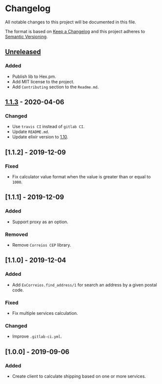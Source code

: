 # Changelog
All notable changes to this project will be documented in this file.

The format is based on [Keep a Changelog](http://keepachangelog.com/en/1.0.0/)
and this project adheres to [Semantic Versioning](http://semver.org/spec/v2.0.0.html).

## [Unreleased]
### Added
- Publish lib to Hex.pm.
- Add MIT license to the project.
- Add `Contributing` section to the `Readme.md`.

## [1.1.3] - 2020-04-06
### Changed
- Use `travis CI` instead of `gitlab CI`.
- Update `README.md`.
- Update elixir version to [1.10](https://elixir-lang.org/blog/2020/01/27/elixir-v1-10-0-released/).

## [1.1.2] - 2019-12-09
### Fixed
- Fix calculator value format when the value is greater than or equal to `1000`.

## [1.1.1] - 2019-12-09
### Added
- Support proxy as an option.

### Removed
- Remove `Correios CEP` library.

## [1.1.0] - 2019-12-04
### Added
- Add `ExCorreios.find_address/1` for search an address by a given postal code.

### Fixed
- Fix multiple services calculation.

### Changed
- Improve `.gitlab-ci.yml`.

## [1.0.0] - 2019-09-06
### Added
- Create client to calculate shipping based on one or more services.

[Unreleased]: https://github.com/locaweb/ex-correios/compare/master...HEAD
[1.1.3]: https://github.com/locaweb/ex-correios/releases/tag/v1.1.3
